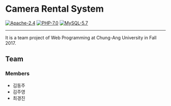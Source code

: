 # Camera Rental System

[![Apache-2.4](https://img.shields.io/badge/Apache-2.4.6-red.svg)](#)
[![PHP-7.0](https://img.shields.io/badge/PHP-7.0-yellowgreen.svg)](#)
[![MySQL-5.7](https://img.shields.io/badge/MySQL-5.7-blue.svg)](#)

***
It is a team project of Web Programming at Chung-Ang University in Fall 2017.
 

## Team
### Members
- 김동주
- 김주영
- 최경진